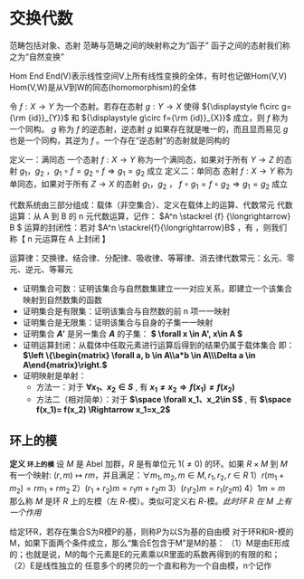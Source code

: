 # 交换代数

范畴包括对象、态射
范畴与范畴之间的映射称之为“函子”
函子之间的态射我们称之为“自然变换”

Hom
End
End(V)表示线性空间V上所有线性变换的全体，有时也记做Hom(V,V)
Hom(V,W)是从V到W的同态(homomorphism)的全体

令 $f :X→Y$ 为一个态射。若存在态射 $g :Y→X$ 使得 ${\displaystyle f\circ g={\rm {id}}_{Y}}$ 和 ${\displaystyle g\circ f={\rm {id}}_{X}}$ 成立，则 $f$ 称为一个同构。 $g$ 称为 $f$ 的逆态射，逆态射 $g$ 如果存在就是唯一的，而且显而易见 $g$ 也是一个同构，其逆为 $f$ 。一个存在“逆态射”的态射就是同构的

定义一：满同态
一个态射 $f :X→Y$ 称为一个满同态，如果对于所有 $Y→Z$ 的态射 $g_1，g_2$ ，${\displaystyle g_{1}\circ f=g_{2}\circ f\Rightarrow g_{1}=g_{2}}$ 成立
定义二：单同态
态射 $f :X→Y$ 称为单同态，如果对于所有 $Z→X$ 的态射 $g_1，g_2$ ， ${\displaystyle f\circ g_{1}=f\circ g_{2}\Rightarrow g_{1}=g_{2}}$ 成立

代数系统由三部分组成：载体（非空集合）、定义在载体上的运算、代数常元
代数运算：从 A 到 B 的 n 元代数运算，记作： $A^n \stackrel {f} {\longrightarrow} B $
运算的封闭性：若对 $A^n \stackrel{f}{\longrightarrow}B$ ，有
 ，则我们称【 n 元运算在 A 上封闭 】

运算律：交换律、结合律、分配律、吸收律、等幂律、消去律代数常元：幺元、零元、逆元、等幂元

* 证明集合可数：证明该集合与自然数集建立一一对应关系，即建立一个该集合映射到自然数集的函数
* 证明集合是有限集：证明该集合与自然数的前 n 项一一映射
* 证明集合是无限集：证明该集合与自身的子集一一映射
* 证明集合 **$A'$** 是另一集合 **$A$** 的子集： **$ \forall x \in A', x\in A $**
* 证明运算封闭：从载体中任取元素进行运算后得到的结果仍属于载体集合
  即： **$\left \{\begin{matrix} \forall a, b \in A\\a*b \in A\\\Delta a \in A\end{matrix}\right.$**
* 证明映射是单射：
  * 方法一：对于 **$\forall x_1、x_2\in S$** , 有 **$x_1\neq x_2 \Rightarrow f(x_1)\neq f(x_2)$**
  * 方法二（相对简单）：对于 **$\space \forall x_1、x_2\in S$** , 有 **$\space f(x_1)= f(x_2) \Rightarrow x_1=x_2$**

## 环上的模

**定义 `环上的模`** 设 $M$ 是 $\text{Abel}$ 加群，$R$ 是有单位元 $1(\ne 0)$ 的环。如果 $R\times M$ 到 $M$ 有一个映射: $(r,m)\mapsto  rm$，并且满足：$\forall m_1,m_2,m\in M,r_1,r_2,r\in R$
1）$r(m_1+m_2)=rm_1+rm_2$
2）$(r_1+r_2)m=r_1m+r_2m$
3）$(r_1r_2)m=r_1(r_2m)$
4）$1m=m$
那么称 $M$ 是环 $R$ 上的左模（左 $R$-模）。类似可定义右 $R$-模。*此时环 $R$ 在 $M$ 上有一个作用*

给定环R，若存在集合S为R模P的基，则称P为以S为基的自由模
对于环R和R-模的M，如果下面两个条件成立，那么“集合E包含于M”是M的基：
（1）M是由E形成的；也就是说，M的每个元素是E的元素乘以R里面的系数再得到的有限的和；
（2）E是线性独立的
任意多个的拷贝的一个直和称为一个自由模，n个记作

